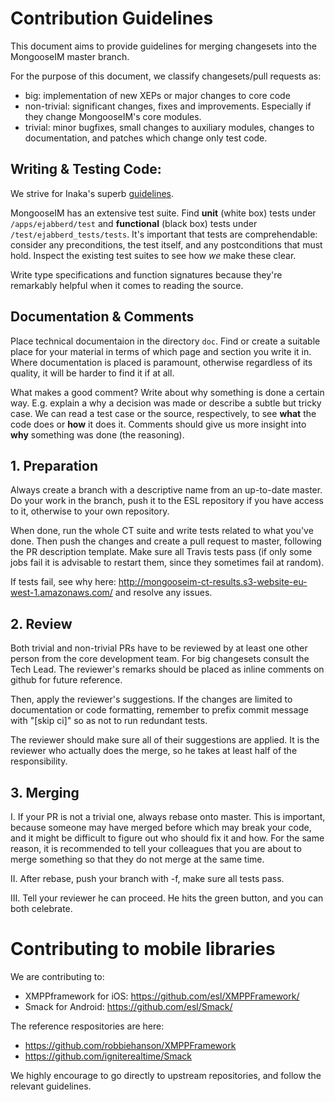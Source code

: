 # Contribution Guidelines

This document aims to provide guidelines for merging changesets into the MongooseIM master branch.

For the purpose of this document, we classify changesets/pull requests as:

* big: implementation of new XEPs or major changes to core code
* non-trivial: significant changes, fixes and improvements. Especially if they change MongooseIM's core modules.
* trivial: minor bugfixes, small changes to auxiliary modules, changes to documentation, and patches which change only test code.

## Writing & Testing Code:

We strive for Inaka's superb [guidelines](https://github.com/inaka/erlang_guidelines).

MongooseIM has an extensive test suite.
Find **unit** (white box) tests under `/apps/ejabberd/test` and **functional** (black box) tests under `/test/ejabberd_tests/tests`.
It's important that tests are comprehendable: consider any preconditions, the test itself, and any postconditions that must hold.
Inspect the existing test suites to see how _we_ make these clear.

Write type specifications and function signatures because they're remarkably helpful when it comes to reading the source.

## Documentation & Comments

Place technical documentaion in the directory `doc`.
Find or create a suitable place for your material in terms of which page and section you write it in.
Where documentation is placed is paramount, otherwise regardless of its quality, it will be harder to find it if at all.

What makes a good comment?
Write about why something is done a certain way.
E.g. explain a why a decision was made or describe a subtle but tricky case.
We can read a test case or the source, respectively, to see **what** the code does or **how** it does it.
Comments should give us more insight into **why** something was done (the reasoning).

## 1. Preparation

Always create a branch with a descriptive name from an up-to-date master.
Do your work in the branch, push it to the ESL repository if you have access to it, otherwise to your own repository.

When done, run the whole CT suite and write tests related to what you've done.
Then push the changes and create a pull request to master, following the PR description template.
Make sure all Travis tests pass (if only some jobs fail it is advisable to restart them, since they sometimes
fail at random).

If tests fail, see why here: http://mongooseim-ct-results.s3-website-eu-west-1.amazonaws.com/ and resolve any issues.

## 2. Review

Both trivial and non-trivial PRs have to be reviewed by at least one other person from the core development team.
For big changesets consult the Tech Lead.
The reviewer's remarks should be placed as inline comments on github for future reference.

Then, apply the reviewer's suggestions.
If the changes are limited to documentation or code formatting, remember to prefix commit message with "[skip ci]" so as not to run redundant tests.

The reviewer should make sure all of their suggestions are applied.
It is the reviewer who actually does the merge, so he takes at least half of the responsibility.

## 3. Merging

I. If your PR is not a trivial one, always rebase onto master.
This is important, because someone may have merged before which may break your code, and it might be difficult to figure out who should fix it and how.
For the same reason, it is recommended to tell your colleagues that you are about to merge something so that they do not merge at the same time.

II. After rebase, push your branch with -f, make sure all tests pass.

III. Tell your reviewer he can proceed.
He hits the green button, and you can both celebrate.


# Contributing to mobile libraries

We are contributing to:

* XMPPframework for iOS: https://github.com/esl/XMPPFramework/
* Smack for Android: https://github.com/esl/Smack/

The reference respositories are here:

* https://github.com/robbiehanson/XMPPFramework
* https://github.com/igniterealtime/Smack

We highly encourage to go directly to upstream repositories, and follow the relevant guidelines.

